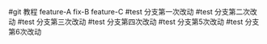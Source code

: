 #git 教程
feature-A
fix-B
feature-C
#test 分支第一次改动
#test 分支第二次改动
#test 分支第三次改动
#test 分支第四次改动
#test 分支第5次改动
#test 分支第6次改动


